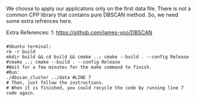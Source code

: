 We choose to apply our applicatons only on the first data file.
There is not a common CPP library that contains pure DBSCAN method. So, we need 
some extra refrences here.

Extra References:
1: https://github.com/james-yoo/DBSCAN


###
```
#Ubuntu terminal:
rm -r build
mkdir build && cd build && cmake ..; cmake --build . --config Release
#cmake ..; cmake --build . --config Release
#Wait for a few minutes for the make command to finish.
#Run:
./dbscan_cluster ../data #LINE 7
# Then, just follow the instructions.
# When it is finished, you could recycle the code by running line 7 code again.
```